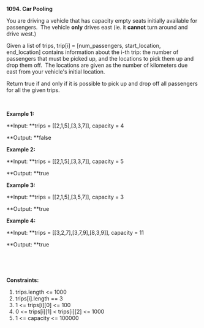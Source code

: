 **1094. Car Pooling**

You are driving a vehicle that has capacity empty seats initially available for passengers.  The vehicle **only** drives east (ie. it **cannot** turn around and drive west.)

Given a list of trips, trip[i] = [num_passengers, start_location, end_location] contains information about the i-th trip: the number of passengers that must be picked up, and the locations to pick them up and drop them off.  The locations are given as the number of kilometers due east from your vehicle's initial location.

Return true if and only if it is possible to pick up and drop off all passengers for all the given trips. 

 

**Example 1:**

**Input: **trips = [[2,1,5],[3,3,7]], capacity = 4

**Output: **false

**Example 2:**

**Input: **trips = [[2,1,5],[3,3,7]], capacity = 5

**Output: **true

**Example 3:**

**Input: **trips = [[2,1,5],[3,5,7]], capacity = 3

**Output: **true

**Example 4:**

**Input: **trips = [[3,2,7],[3,7,9],[8,3,9]], capacity = 11

**Output: **true

 

 

**Constraints:**

1. trips.length &lt;= 1000
2. trips[i].length == 3
3. 1 &lt;= trips[i][0] &lt;= 100
4. 0 &lt;= trips[i][1] &lt; trips[i][2] &lt;= 1000
5. 1 &lt;= capacity &lt;= 100000
